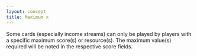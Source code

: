 ```yaml
---
layout: concept
title: Maximum x
---
```


Some cards (especially income streams) can only be played by players with a specific maximum score(s) or resource(s). The maximum value(s) required will be noted in the respective score fields.
